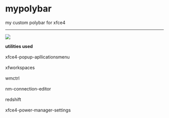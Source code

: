 # mypolybar
my custom polybar for xfce4 <br>
<hr>
<img src="https://github.com/kushall09/mypolybar/assets/83326666/7c44b60e-fc13-4eab-9535-8478d98cd56d">
</hr>

<b> utilities used </b><br>
<br>
xfce4-popup-apllicationsmenu<br> 
<br>
xfworkspaces<br><br> wmctrl<br><br> nm-connection-editor<br><br> redshift<br><br> xfce4-power-manager-settings<br>


